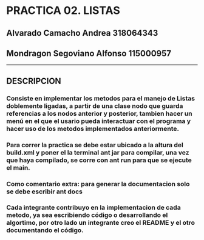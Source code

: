 # PRACTICA 02. LISTAS
## Alvarado Camacho Andrea			318064343
## Mondragon Segoviano Alfonso		115000957

- - - -

## DESCRIPCION
### Consiste en implementar los metodos para el manejo de Listas doblemente ligadas, a partir de una clase nodo que guarda referencias a los nodos anterior y posterior, tambien hacer un menú en el que el usario pueda interactuar con el programa y hacer uso de los metodos implementados anteriormente.
### Para correr la practica se debe estar ubicado a la altura del build.xml y poner el la terminal ant jar para compilar, una vez que haya compilado, se corre con ant run para que se ejecute el main.
### Como comentario extra: para generar la documentacion solo se debe escribir ant docs
### Cada integrante contribuyo en la implementacion de cada metodo, ya sea escribiendo código o desarrollando el algortimo, por otro lado un integrante creo el README y el otro documentando el código.